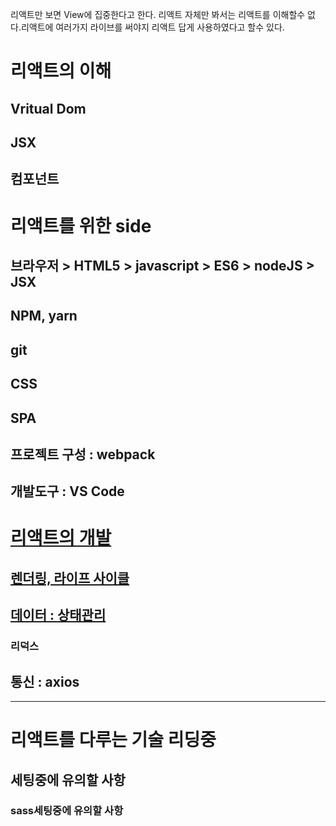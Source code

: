 리액트만 보면 View에 집중한다고 한다. 리액트 자체만 봐서는 리액트를 이해할수 없다.리액트에 여러가지 라이브를 써야지 리액트 답게 사용하였다고 할수 있다.

# 리액트의 이해
## Vritual Dom
## JSX
## 컴포넌트

# 리액트를 위한 side
## 브라우저 > HTML5 > javascript > ES6 > nodeJS > JSX
## NPM, yarn
## git
## CSS
## SPA
## 프로젝트 구성 : webpack
## 개발도구 : VS Code

# [리액트의 개발](react_code.md)
## [렌더링, 라이프 사이클](react_life.md)
## [데이터 : 상태관리](react_data.md)
### 리덕스
## 통신 : axios

---

# 리액트를 다루는 기술 리딩중

## 세팅중에 유의할 사항
### sass세팅중에 유의할 사항
